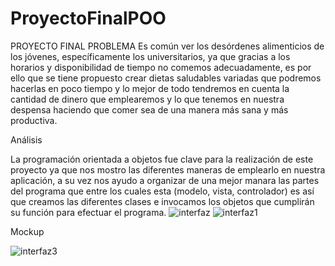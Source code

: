 # ProyectoFinalPOO
PROYECTO FINAL 
PROBLEMA 
Es común ver los desórdenes alimenticios de los jóvenes, específicamente los universitarios, ya que gracias a los horarios y disponibilidad de tiempo no comemos adecuadamente, es por ello que se tiene propuesto crear dietas saludables variadas que podremos hacerlas en poco tiempo y lo mejor de todo tendremos en cuenta la cantidad de dinero que emplearemos y lo que tenemos en nuestra despensa haciendo que comer sea de una manera más sana y más productiva. 

Análisis

La programación orientada a objetos fue clave para la realización de este proyecto ya que nos mostro las diferentes maneras de emplearlo en nuestra aplicación, a su vez nos ayudo a organizar de una mejor manara las partes del programa que entre los cuales esta (modelo, vista, controlador) es así que creamos las diferentes clases e invocamos los objetos que cumplirán su función para efectuar el programa.
![interfaz](https://user-images.githubusercontent.com/102609948/205442166-fc552c04-b653-4b4e-b5d3-51e4b570d668.png)
![interfaz1](https://user-images.githubusercontent.com/102609948/205442172-ab363fc4-f9f8-496f-8954-e348d7fb83a9.png)

Mockup 

![interfaz3](https://user-images.githubusercontent.com/102609948/205442198-3cf4c181-a114-41d9-83df-9570630a0156.jpg)
